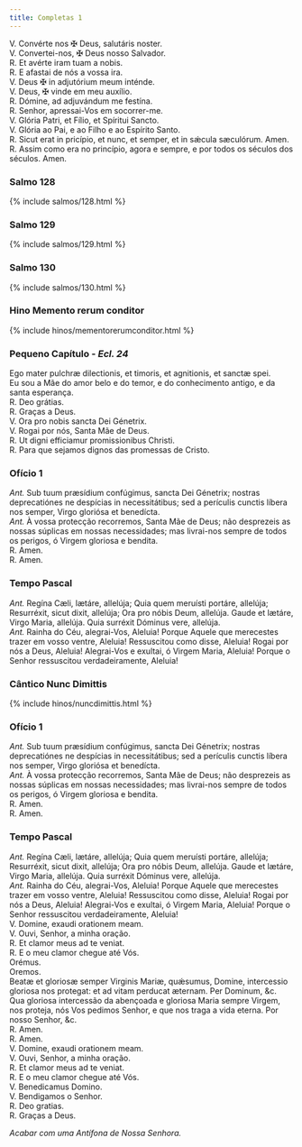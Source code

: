 ```yaml
---
title: Completas 1
---
```

<div class="container-fluid">
  <div class="row">
    <div class="text-justify">
      V. Convérte nos <span class="text-danger">&#10016;</span> Deus, salutáris
      noster.
    </div>
    <div class="text-justify">
      V. Convertei-nos, <span class="text-danger">&#10016;</span> Deus nosso
      Salvador.
    </div>
    <div class="text-justify">
      <span class="text-danger">R.</span> Et avérte iram tuam a nobis.
    </div>
    <div class="text-justify">
      <span class="text-danger">R.</span> E afastai de nós a vossa ira.
    </div>
    <div class="text-justify">
      V. Deus <span class="text-danger">&#10016;</span> in adjutórium meum
      inténde.
    </div>
    <div class="text-justify">
      V. Deus, <span class="text-danger">&#10016;</span> vinde em meu auxílio.
    </div>
    <div class="text-justify">
      <span class="text-danger">R.</span> Dómine, ad adjuvándum me festína.
    </div>
    <div class="text-justify">
      <span class="text-danger">R.</span> Senhor, apressai-Vos em socorrer-me.
    </div>
    <div class="text-justify">
      V. Glória Patri, et Fílio, et Spíritui Sancto.
    </div>
    <div class="text-justify">
      V. Glória ao Pai, e ao Filho e ao Espírito Santo.
    </div>
    <div class="text-justify">
      <span class="text-danger">R.</span> Sicut erat in pricípio, et nunc, et
      semper, et in sǽcula sæculórum. Amen.
    </div>
    <div class="text-justify">
      <span class="text-danger">R.</span> Assim como era no princípio, agora e
      sempre, e por todos os séculos dos séculos. Amen.
    </div>
  </div>
</div>

<h3 class="text-center" id="item-21-1">Salmo 128</h3>

<div class="container-fluid">
  <div class="row">
    {% include salmos/128.html %}
  </div>
</div>

<h3 class="text-center" id="item-21-2">Salmo 129</h3>

<div class="container-fluid">
  <div class="row">
    {% include salmos/129.html %}
  </div>
</div>

<h3 class="text-center" id="item-21-3">Salmo 130</h3>

<div class="container-fluid">
  <div class="row">
    {% include salmos/130.html %}
  </div>
</div>

<h3 class="text-center" id="item-21-4">Hino Memento rerum conditor</h3>

<div class="container-fluid">
  <div class="row">
    {% include hinos/mementorerumconditor.html %}
  </div>
</div>

<h3 class="text-center" id="item-21-5">Pequeno Capítulo - <em>Ecl. 24</em></h3>
<div class="container-fluid">
  <div class="row">
    <div class="dropcap text-justify">
      Ego mater pulchræ dilectionis, et timoris, et agnitionis, et sanctæ spei.
    </div>
    <div class="dropcap text-justify">
      Eu sou a Mãe do amor belo e do temor, e do conhecimento antigo, e da santa
      esperança.
    </div>
    <div class="text-justify">
      <span class="text-danger">R.</span> Deo grátias.
    </div>
    <div class="text-justify">
      <span class="text-danger">R.</span> Graças a Deus.
    </div>
    <div class="text-justify">
      V. Ora pro nobis sancta Dei Génetrix.
    </div>
    <div class="text-justify">
      V. Rogai por nós, Santa Mãe de Deus.
    </div>
    <div class="text-justify">
      <span class="text-danger">R.</span> Ut digni efficiamur promissionibus
      Christi.
    </div>
    <div class="text-justify">
      <span class="text-danger">R.</span> Para que sejamos dignos das promessas
      de Cristo.
    </div>
  </div>
</div>

<h3 class="text-center" id="item-21-6">Ofício 1</h3>
<div class="container-fluid">
  <div class="row">
    <div class="text-justify">
      <em>Ant.</em> Sub tuum præsídium confúgimus, sancta Dei Génetrix; nostras
      deprecatiónes ne despícias in necessitátibus; sed a perículis cunctis
      líbera nos semper, Virgo gloriósa et benedícta.
    </div>
    <div class="text-justify">
      <em>Ant.</em> À vossa protecção recorremos, Santa Mãe de Deus; não
      desprezeis as nossas súplicas em nossas necessidades; mas livrai-nos
      sempre de todos os perigos, ó Virgem gloriosa e bendita.
    </div>
    <div class="text-justify">
      <span class="text-danger">R.</span> Amen.
    </div>
    <div class="text-justify">
      <span class="text-danger">R.</span> Amen.
    </div>
  </div>
</div>

<h3 class="text-center" id="item-21-7">Tempo Pascal</h3>
<div class="container-fluid">
  <div class="row">
    <div class="text-justify">
      <em>Ant.</em> Regína Cæli, lætáre, allelúja; Quia quem meruísti portáre,
      allelúja; Resurréxit, sicut dixit, allelúja; Ora pro nóbis Deum, allelúja.
      Gaude et lætáre, Virgo Maria, allelúja. Quia surréxit Dóminus vere,
      allelúja.
    </div>
    <div class="text-justify">
      <em>Ant.</em> Rainha do Céu, alegrai-Vos, Aleluia! Porque Aquele que
      merecestes trazer em vosso ventre, Aleluia! Ressuscitou como disse,
      Aleluia! Rogai por nós a Deus, Aleluia! Alegrai-Vos e exultai, ó Virgem
      Maria, Aleluia! Porque o Senhor ressuscitou verdadeiramente, Aleluia!
    </div>
  </div>
</div>

<h3 class="text-center" id="item-21-8">Cântico Nunc Dimittis</h3>

<div class="container-fluid">
  <div class="row">
    {% include hinos/nuncdimittis.html %}
  </div>
</div>

<h3 class="text-center" id="item-21-9">Ofício 1</h3>
<div class="container-fluid">
  <div class="row">
    <div class="text-justify">
      <em>Ant.</em> Sub tuum præsídium confúgimus, sancta Dei Génetrix; nostras
      deprecatiónes ne despícias in necessitátibus; sed a perículis cunctis
      líbera nos semper, Virgo gloriósa et benedícta.
    </div>
    <div class="text-justify">
      <em>Ant.</em> À vossa protecção recorremos, Santa Mãe de Deus; não
      desprezeis as nossas súplicas em nossas necessidades; mas livrai-nos
      sempre de todos os perigos, ó Virgem gloriosa e bendita.
    </div>
    <div class="text-justify">
      <span class="text-danger">R.</span> Amen.
    </div>
    <div class="text-justify">
      <span class="text-danger">R.</span> Amen.
    </div>
  </div>
</div>

<h3 class="text-center" id="item-21-10">Tempo Pascal</h3>
<div class="container-fluid">
  <div class="row">
    <div class="text-justify">
      <em>Ant.</em> Regína Cæli, lætáre, allelúja; Quia quem meruísti portáre,
      allelúja; Resurréxit, sicut dixit, allelúja; Ora pro nóbis Deum, allelúja.
      Gaude et lætáre, Virgo Maria, allelúja. Quia surréxit Dóminus vere,
      allelúja.
    </div>
    <div class="text-justify">
      <em>Ant.</em> Rainha do Céu, alegrai-Vos, Aleluia! Porque Aquele que
      merecestes trazer em vosso ventre, Aleluia! Ressuscitou como disse,
      Aleluia! Rogai por nós a Deus, Aleluia! Alegrai-Vos e exultai, ó Virgem
      Maria, Aleluia! Porque o Senhor ressuscitou verdadeiramente, Aleluia!
    </div>
    <div class="text-justify">
      V. Domine, exaudi orationem meam.
    </div>
    <div class="text-justify">
      V. Ouvi, Senhor, a minha oração.
    </div>
    <div class="text-justify">
      <span class="text-danger">R.</span> Et clamor meus ad te veniat.
    </div>
    <div class="text-justify">
      <span class="text-danger">R.</span> E o meu clamor chegue até Vós.
    </div>
    <div class="text-danger text-center">Orémus.</div>
    <div class="text-danger text-center">Oremos.</div>
    <div class="dropcap text-justify">
      Beatæ et gloriosæ semper Virginis Mariæ, quǽsumus, Domine, intercessio
      gloriosa nos protegat: et ad vitam perducat æternam. Per Dominum, &c.
    </div>
    <div class="dropcap text-justify">
      Qua gloriosa intercessão da abençoada e gloriosa Maria sempre Virgem, nos
      proteja, nós Vos pedimos Senhor, e que nos traga a vida eterna. Por nosso
      Senhor, &c.
    </div>
    <div class="text-justify">
      <span class="text-danger">R.</span> Amen.
    </div>
    <div class="text-justify">
      <span class="text-danger">R.</span> Amen.
    </div>
    <div class="text-justify">
      V. Domine, exaudi orationem meam.
    </div>
    <div class="text-justify">
      V. Ouvi, Senhor, a minha oração.
    </div>
    <div class="text-justify">
      <span class="text-danger">R.</span> Et clamor meus ad te veniat.
    </div>
    <div class="text-justify">
      <span class="text-danger">R.</span> E o meu clamor chegue até Vós.
    </div>
    <div class="text-justify">
      V. Benedicamus Domino.
    </div>
    <div class="text-justify">
      V. Bendigamos o Senhor.
    </div>
    <div class="text-justify">
      <span class="text-danger">R.</span> Deo gratias.
    </div>
    <div class="text-justify">
      <span class="text-danger">R.</span> Graças a Deus.
    </div>
  </div>
</div>

<em>Acabar com uma Antífona de Nossa Senhora.</em>

